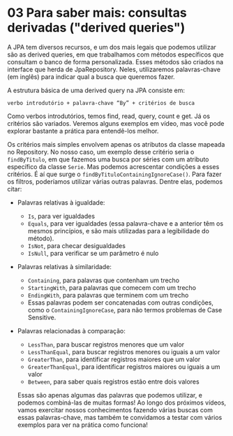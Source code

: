 # 03 Para saber mais: consultas derivadas ("derived queries")

A JPA tem diversos recursos, e um dos mais legais que podemos utilizar são as derived queries, em que trabalhamos com métodos específicos que consultam o banco de forma personalizada. Esses métodos são criados na interface que herda de JpaRepository. Neles, utilizaremos palavras-chave (em inglês) para indicar qual a busca que queremos fazer.

A estrutura básica de uma derived query na JPA consiste em:

`verbo introdutório + palavra-chave “By” + critérios de busca`

Como verbos introdutórios, temos find, read, query, count e get. Já os critérios são variados. Veremos alguns exemplos em vídeo, mas você pode explorar bastante a prática para entendê-los melhor.

Os critérios mais simples envolvem apenas os atributos da classe mapeada no Repository. No nosso caso, um exemplo desse critério seria o `findByTitulo`, em que fazemos uma busca por séries com um atributo específico da classe `Serie`. Mas podemos acrescentar condições a esses critérios. É aí que surge o `findByTituloContainingIgnoreCase()`. Para fazer os filtros, poderíamos utilizar várias outras palavras. Dentre elas, podemos citar:

- Palavras relativas à igualdade:
  - `Is`, para ver igualdades
  - `Equals`, para ver igualdades (essa palavra-chave e a anterior têm os mesmos princípios, e são mais utilizadas para a legibilidade do método).
  - `IsNot`, para checar desigualdades
  - `IsNull`, para verificar se um parâmetro é nulo

- Palavras relativas à similaridade:
  - `Containing`, para palavras que contenham um trecho
  - `StartingWith`, para palavras que comecem com um trecho
  - `EndingWith`, para palavras que terminem com um trecho
  - Essas palavras podem ser concatenadas com outras condições, como o `ContainingIgnoreCase`, para não termos problemas de Case Sensitive.

- Palavras relacionadas à comparação:
  - `LessThan`, para buscar registros menores que um valor
  - `LessThanEqual`, para buscar registros menores ou iguais a um valor
  - `GreaterThan`, para identificar registros maiores que um valor
  - `GreaterThanEqual`, para identificar registros maiores ou iguais a um valor
  - `Between`, para saber quais registros estão entre dois valores
  
  Essas são apenas algumas das palavras que podemos utilizar, e podemos combiná-las de muitas formas! Ao longo dos próximos vídeos, vamos exercitar nossos conhecimentos fazendo várias buscas com essas palavras-chave, mas também te convidamos a testar com vários exemplos para ver na prática como funciona!